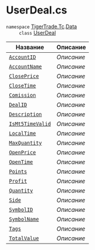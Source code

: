 
# UserDeal.cs
`namespace` [TigerTrade.Tc](../../../TigerTrade.Tc.md).[Data](../../../TigerTrade.Tc/Data.md)  
&nbsp;&nbsp;&nbsp;&nbsp;&nbsp;&nbsp;&nbsp;&nbsp;&nbsp;`class` [UserDeal](../UserDeal.cs.md)

| Название | Описание |
| --- | --- |
| [`AccountID`](./Свойства/AccountID.md) | *Описание* |
| [`AccountName`](./Свойства/AccountName.md) | *Описание* |
| [`ClosePrice`](./Свойства/ClosePrice.md) | *Описание* |
| [`CloseTime`](./Свойства/CloseTime.md) | *Описание* |
| [`Comission`](./Свойства/Comission.md) | *Описание* |
| [`DealID`](./Свойства/DealID.md) | *Описание* |
| [`Description`](./Свойства/Description.md) | *Описание* |
| [`IsMt5TimeValid`](./Свойства/IsMt5TimeValid.md) | *Описание* |
| [`LocalTime`](./Свойства/LocalTime.md) | *Описание* |
| [`MaxQuantity`](./Свойства/MaxQuantity.md) | *Описание* |
| [`OpenPrice`](./Свойства/OpenPrice.md) | *Описание* |
| [`OpenTime`](./Свойства/OpenTime.md) | *Описание* |
| [`Points`](./Свойства/Points.md) | *Описание* |
| [`Profit`](./Свойства/Profit.md) | *Описание* |
| [`Quantity`](./Свойства/Quantity.md) | *Описание* |
| [`Side`](./Свойства/Side.md) | *Описание* |
| [`SymbolID`](./Свойства/SymbolID.md) | *Описание* |
| [`SymbolName`](./Свойства/SymbolName.md) | *Описание* |
| [`Tags`](./Свойства/Tags.md) | *Описание* |
| [`TotalValue`](./Свойства/TotalValue.md) | *Описание* |
